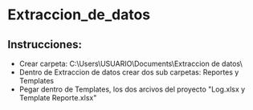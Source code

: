 # Extraccion_de_datos
 
## Instrucciones: 

- Crear carpeta: C:\Users\USUARIO\Documents\Extraccion de datos\  
- Dentro de Extraccion de datos crear dos sub carpetas: Reportes y Templates
- Pegar dentro de Templates, los dos arcivos del proyecto "Log.xlsx y Template Reporte.xlsx"


